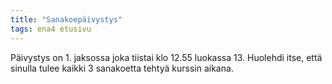 ```yaml
---
title: "Sanakoepäivystys"
tags: ena4 etusivu
---
```


Päivystys on 1. jaksossa joka tiistai klo 12.55 luokassa 13. Huolehdi itse, että sinulla tulee kaikki 3 sanakoetta tehtyä kurssin aikana.
